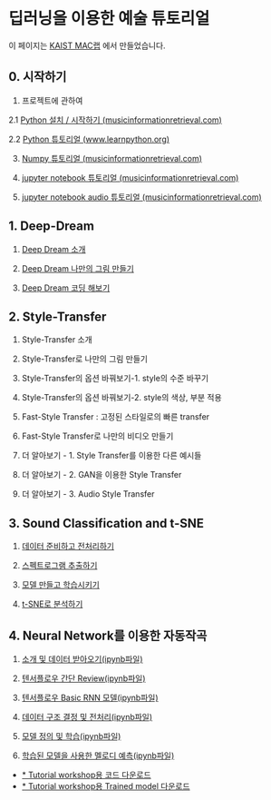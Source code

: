 딥러닝을 이용한 예술 튜토리얼
=============================

이 페이지는 [KAIST MAC랩](http://mac.kaist.ac.kr) 에서 만들었습니다.

## 0. 시작하기

1. 프로젝트에 관하여

2.1 [Python 설치 / 시작하기 (musicinformationretrieval.com)](http://musicinformationretrieval.com/python_basics.html)

2.2 [Python 튜토리얼 (www.learnpython.org)](https://www.learnpython.org/en/Welcome)

3. [Numpy 튜토리얼 (musicinformationretrieval.com)](http://musicinformationretrieval.com/numpy_basics.html)

4. [jupyter notebook 튜토리얼 (musicinformationretrieval.com)](http://musicinformationretrieval.com/get_good_at_ipython.html)

5. [jupyter notebook audio 튜토리얼 (musicinformationretrieval.com)](http://musicinformationretrieval.com/ipython_audio.html)

## 1. Deep-Dream

1. <a href="deep_dream/deep-dream.html#d1">Deep Dream 소개</a>

2. <a href="deep_dream/deep-dream.html#d2">Deep Dream 나만의 그림 만들기</a>

3. <a href="deep_dream/deep-dream.html#d3">Deep Dream 코딩 해보기</a>


## 2. Style-Transfer

1. Style-Transfer 소개

2. Style-Transfer로 나만의 그림 만들기

3. Style-Transfer의 옵션 바꿔보기-1. style의 수준 바꾸기

4. Style-Transfer의 옵션 바꿔보기-2. style의 색상, 부분 적용

5. Fast-Style Transfer : 고정된 스타일로의 빠른 transfer

6. Fast-Style Transfer로 나만의 비디오 만들기

7. 더 알아보기 - 1. Style Transfer를 이용한 다른 예시들

8. 더 알아보기 - 2. GAN을 이용한 Style Transfer

9. 더 알아보기 - 3. Audio Style Transfer

## 3. Sound Classification and t-SNE

1. [데이터 준비하고 전처리하기](classify_tsne/classify_tsne_1_prepare_data.md)

2. [스펙트로그램 추출하기](classify_tsne/classify_tsne_2_extract_spectrum.md)

3. [모델 만들고 학습시키기](classify_tsne/classify_tsne_3_train.md)

4. [t-SNE로 분석하기](classify_tsne/classify_tsne_4_tsne.md)

## 4. Neural Network를 이용한 자동작곡

1. [소개 및 데이터 받아오기](melody_rnn/MelodyRNN_01_introduction.md)[(ipynb파일)](melody_rnn/MelodyRNN_01_introduction.ipynb)

2. [텐서플로우 간단 Review](melody_rnn/MelodyRNN_02_Tensorflow_Quick_Review.md)[(ipynb파일)](melody_rnn/MelodyRNN_02_Tensorflow_Quick_Review.ipynb)

3. [텐서플로우 Basic RNN 모델](melody_rnn/MelodyRNN_03_Tensorflow_Basic_RNN_model.md)[(ipynb파일)](melody_rnn/MelodyRNN_03_Tensorflow_Basic_RNN_model.ipynb)

4. [데이터 구조 결정 및 전처리](melody_rnn/MelodyRNN_04_Data_Preprocessing.md)[(ipynb파일)](melody_rnn/MelodyRNN_04_Data_Preprocessing.ipynb)

5. [모델 정의 및 학습](melody_rnn/MelodyRNN_05_Model_Define_Train.md)[(ipynb파일)](melody_rnn/MelodyRNN_05_Model_Define_Train.ipynb)

6. [학습된 모델을 사용한 멜로디 예측](melody_rnn/MelodyRNN_06_Model_Prediction.md)[(ipynb파일)](melody_rnn/MelodyRNN_06_Model_Prediction.ipynb)

- [* Tutorial workshop용 코드 다운로드](melody_rnn/DL4A_workshop.zip)
- [* Tutorial workshop용 Trained model 다운로드](melody_rnn/model.zip)





